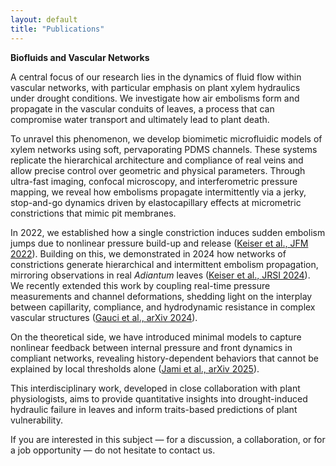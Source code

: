 ```yaml
---
layout: default
title: "Publications"
---
```


<p><strong>Biofluids and Vascular Networks</strong></p>

<p>
A central focus of our research lies in the dynamics of fluid flow within vascular networks, with particular emphasis on plant xylem hydraulics under drought conditions. We investigate how air embolisms form and propagate in the vascular conduits of leaves, a process that can compromise water transport and ultimately lead to plant death.
</p>

<p>
To unravel this phenomenon, we develop biomimetic microfluidic models of xylem networks using soft, pervaporating PDMS channels. These systems replicate the hierarchical architecture and compliance of real veins and allow precise control over geometric and physical parameters. Through ultra-fast imaging, confocal microscopy, and interferometric pressure mapping, we reveal how embolisms propagate intermittently via a jerky, stop-and-go dynamics driven by elastocapillary effects at micrometric constrictions that mimic pit membranes.
</p>

<p>
In 2022, we established how a single constriction induces sudden embolism jumps due to nonlinear pressure build-up and release (<a href="publications/Keiser2022_JFM.pdf" target="_blank">Keiser et al., JFM 2022</a>). Building on this, we demonstrated in 2024 how networks of constrictions generate hierarchical and intermittent embolism propagation, mirroring observations in real <em>Adiantum</em> leaves (<a href="publications/Keiser2024_JRSI.pdf" target="_blank">Keiser et al., JRSI 2024</a>). We recently extended this work by coupling real-time pressure measurements and channel deformations, shedding light on the interplay between capillarity, compliance, and hydrodynamic resistance in complex vascular structures (<a href="publications/Gauci2024_arXiv.pdf" target="_blank">Gauci et al., arXiv 2024</a>).
</p>

<p>
On the theoretical side, we have introduced minimal models to capture nonlinear feedback between internal pressure and front dynamics in compliant networks, revealing history-dependent behaviors that cannot be explained by local thresholds alone (<a href="publications/Jami2025_arXiv.pdf" target="_blank">Jami et al., arXiv 2025</a>).
</p>

<p>
This interdisciplinary work, developed in close collaboration with plant physiologists, aims to provide quantitative insights into drought-induced hydraulic failure in leaves and inform traits-based predictions of plant vulnerability.
</p>

<p>
If you are interested in this subject — for a discussion, a collaboration, or for a job opportunity — do not hesitate to contact us.
</p>

